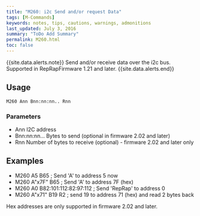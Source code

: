 ```yaml
---
title: "M260: i2c Send and/or request Data" 
tags: [M-Commands]
keywords: notes, tips, cautions, warnings, admonitions
last_updated: July 3, 2016
summary: "ToDo Add Summary"
permalink: M260.html
toc: false
---
```


{{site.data.alerts.note}}
Send and/or receive data over the i2c bus. Supported in RepRapFirmware 1.21 and later.
{{site.data.alerts.end}}


## Usage ##
```
M260 Ann Bnn:nn:nn.. Rnn
```

### Parameters ###

+ Ann I2C address
+ Bnn:nn:nn... Bytes to send (optional in firmware 2.02 and later)
+ Rnn Number of bytes to receive (optional) - firmware 2.02 and later only

## Examples ##

+ M260 A5 B65 ; Send 'A' to address 5 now
+ M260 A"x7F" B65 ; Send 'A' to address 7F (hex)
+ M260 A0 B82:101:112:82:97:112 ; Send 'RepRap' to address 0
+ M260 A"x71" B19 R2 ; send 19 to address 71 (hex) and read 2 bytes back

Hex addresses are only supported in firmware 2.02 and later.
